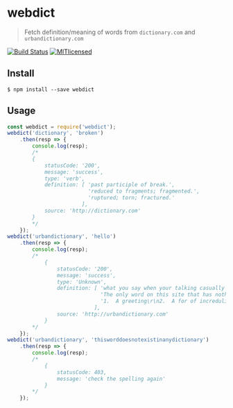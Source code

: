 # webdict 

> Fetch definition/meaning of words from `dictionary.com` and `urbandictionary.com`

[![Build Status](https://travis-ci.org/zuck007/webdict.svg?branch=master)](https://travis-ci.org/zuck007/webdict) 
[![MITlicensed](https://img.shields.io/badge/license-MIT-blue.svg)](https://raw.githubusercontent.com/zuck007/webdict/master/LICENSE)

## Install
```
$ npm install --save webdict
```
## Usage
```js
const webdict = require('webdict');
webdict('dictionary', 'broken')
    .then(resp => {
        console.log(resp);
        /*
        { 
            statusCode: '200',
            message: 'success',
            type: 'verb',
            definition: [ 'past participle of break.', 
                          'reduced to fragments; fragmented.',
                          'ruptured; torn; fractured.'
                        ],
            source: 'http://dictionary.com'
        }
        */
    });
webdict('urbandictionary', 'hello')
    .then(resp => {
        console.log(resp);
        /*
            { 
                statusCode: '200',
                message: 'success',
                type: 'Unknown',
                definition: [ 'what you say when your talking casually with friends and your mom walks in the room',
                              'The only word on this site that has nothing to do with [sex] or [drugs]!',
                              '1.  A greeting\r\n2.  A for of incredulity'
                            ],
                source: 'http://urbandictionary.com' 
            }
        */
    });
webdict('urbandictionary', 'thisworddoesnotexistinanydictionary')
    .then(resp => {
        console.log(resp);
        /*
            { 
                statusCode: 403, 
                message: 'check the spelling again' 
            }
        */
    });
```